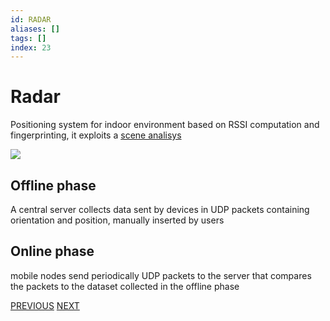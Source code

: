 ```yaml
---
id: RADAR
aliases: []
tags: []
index: 23
---
```


# Radar

Positioning system for indoor environment based on RSSI computation and fingerprinting, it exploits a [scene analisys](base_techniques.md#scene%20analysis)

![](mobile_systems/Pasted%20image%2020240609155153.png)

## Offline phase

A central server collects data sent by devices in UDP packets containing orientation and position, manually inserted by users

## Online phase

mobile nodes send periodically UDP packets to the server that compares the packets to the dataset collected in the offline phase

[PREVIOUS](pages/positioning_systems/active_bat.md) [NEXT](mobile_systems/positioning_systems/ekahau.md)
